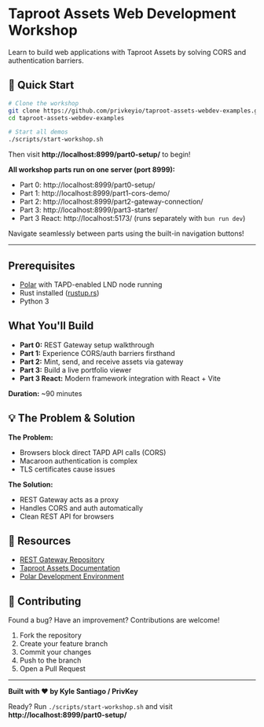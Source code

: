 # Taproot Assets Web Development Workshop

Learn to build web applications with Taproot Assets by solving CORS and authentication barriers.

## 🚀 Quick Start

```bash
# Clone the workshop
git clone https://github.com/privkeyio/taproot-assets-webdev-examples.git
cd taproot-assets-webdev-examples

# Start all demos
./scripts/start-workshop.sh
```

Then visit **http://localhost:8999/part0-setup/** to begin!

**All workshop parts run on one server (port 8999):**
- Part 0: http://localhost:8999/part0-setup/
- Part 1: http://localhost:8999/part1-cors-demo/
- Part 2: http://localhost:8999/part2-gateway-connection/
- Part 3: http://localhost:8999/part3-starter/
- Part 3 React: http://localhost:5173/ (runs separately with `bun run dev`)

Navigate seamlessly between parts using the built-in navigation buttons!

---

## Prerequisites

- [Polar](https://lightningpolar.com/) with TAPD-enabled LND node running
- Rust installed ([rustup.rs](https://rustup.rs))
- Python 3

## What You'll Build

- **Part 0:** REST Gateway setup walkthrough
- **Part 1:** Experience CORS/auth barriers firsthand
- **Part 2:** Mint, send, and receive assets via gateway
- **Part 3:** Build a live portfolio viewer
- **Part 3 React:** Modern framework integration with React + Vite

**Duration:** ~90 minutes

## 💡 The Problem & Solution

**The Problem:**
- Browsers block direct TAPD API calls (CORS)
- Macaroon authentication is complex
- TLS certificates cause issues

**The Solution:**
- REST Gateway acts as a proxy
- Handles CORS and auth automatically
- Clean REST API for browsers

## 🔗 Resources

- [REST Gateway Repository](https://github.com/privkeyio/taproot-assets-rest-gateway)
- [Taproot Assets Documentation](https://docs.lightning.engineering/lightning-network-tools/taproot-assets)
- [Polar Development Environment](https://lightningpolar.com/)

## 🤝 Contributing

Found a bug? Have an improvement? Contributions are welcome!

1. Fork the repository
2. Create your feature branch
3. Commit your changes
4. Push to the branch
5. Open a Pull Request

---

**Built with ❤️ by Kyle Santiago / PrivKey**

Ready? Run `./scripts/start-workshop.sh` and visit **http://localhost:8999/part0-setup/**
